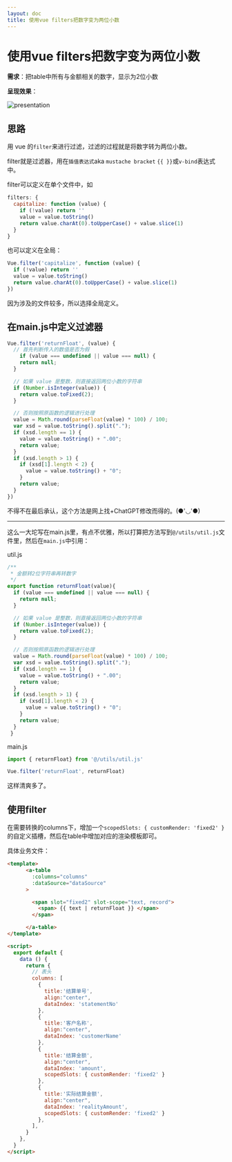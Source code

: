 ```yaml
---
layout: doc
title: 使用vue filters把数字变为两位小数
---
```

# 使用vue filters把数字变为两位小数
**需求**：把table中所有与金额相关的数字，显示为2位小数

**呈现效果**：

![presentation](https://nic-gz-1308403500.file.myqcloud.com/vitepress/tasks-2023-06-05-10-45-37.png)

## 思路

用 vue 的`filter`来进行过滤，过滤的过程就是将数字转为两位小数。

filter就是过滤器，用在`插值表达式`aka `mustache bracket` `{{ }}`或`v-bind`表达式中。

filter可以定义在单个文件中，如

```jsx
filters: {
  capitalize: function (value) {
    if (!value) return ''
    value = value.toString()
    return value.charAt(0).toUpperCase() + value.slice(1)
  }
}
```

也可以定义在全局：

```jsx
Vue.filter('capitalize', function (value) {
  if (!value) return ''
  value = value.toString()
  return value.charAt(0).toUpperCase() + value.slice(1)
})
```

因为涉及的文件较多，所以选择全局定义。

## 在main.js中定义过滤器


```jsx
Vue.filter('returnFloat', (value) {
  // 首先判断传入的数值是否为假
	if (value === undefined || value === null) {
    return null;
  }

  // 如果 value 是整数，则直接返回两位小数的字符串
  if (Number.isInteger(value)) {
    return value.toFixed(2);
  }

  // 否则按照原函数的逻辑进行处理
  value = Math.round(parseFloat(value) * 100) / 100;
  var xsd = value.toString().split(".");
  if (xsd.length == 1) {
    value = value.toString() + ".00";
    return value;
  }
  if (xsd.length > 1) {
    if (xsd[1].length < 2) {
      value = value.toString() + "0";
    }
    return value;
  }
})
```
不得不在最后承认，这个方法是网上找+ChatGPT修改而得的。(●'◡'●)

---

这么一大坨写在main.js里，有点不优雅，所以打算把方法写到`@/utils/util.js`文件里，然后在`main.js`中引用：

util.js

```jsx
/**
 * 金额转2位字符串再转数字
 */
export function returnFloat(value){
  if (value === undefined || value === null) {
    return null;
  }

  // 如果 value 是整数，则直接返回两位小数的字符串
  if (Number.isInteger(value)) {
    return value.toFixed(2);
  }

  // 否则按照原函数的逻辑进行处理
  value = Math.round(parseFloat(value) * 100) / 100;
  var xsd = value.toString().split(".");
  if (xsd.length == 1) {
    value = value.toString() + ".00";
    return value;
  }
  if (xsd.length > 1) {
    if (xsd[1].length < 2) {
      value = value.toString() + "0";
    }
    return value;
  }
 }
```

main.js

```jsx
import { returnFloat} from '@/utils/util.js'

Vue.filter('returnFloat', returnFloat)
```

这样清爽多了。

## 使用filter

在需要转换的columns下，增加一个`scopedSlots: { customRender: 'fixed2' }` 的自定义插槽，然后在table中增加对应的渲染模板即可。

具体业务文件：

```html
<template>
      <a-table
        :columns="columns"
        :dataSource="dataSource"
      >

        <span slot="fixed2" slot-scope="text, record">
          <span> {{ text | returnFloat }} </span>
        </span>

      </a-table>
</template>

<script>
  export default {
    data () {
      return {
        // 表头
        columns: [
          {
            title:'结算单号',
            align:"center",
            dataIndex: 'statementNo'
          },
          {
            title:'客户名称',
            align:"center",
            dataIndex: 'customerName'
          },
          {
            title:'结算金额',
            align:"center",
            dataIndex: 'amount',
            scopedSlots: { customRender: 'fixed2' }
          },
          {
            title:'实际结算金额',
            align:"center",
            dataIndex: 'realityAmount',
            scopedSlots: { customRender: 'fixed2' }
          },
        ],
      }
    },
  }
</script>
```
